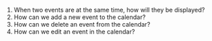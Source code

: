 1. When two events are at the same time, how will they be displayed?
2. How can we add a new event to the calendar?
3. How can we delete an event from the calendar?
4. How can we edit an event in the calendar?
